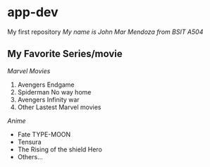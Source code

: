 # app-dev
My first repository
*My name is John Mar Mendoza from BSIT A504*
## My Favorite Series/movie
*Marvel Movies*
1. Avengers Endgame
2. Spiderman No way home
3. Avengers Infinity war
4. Other Lastest Marvel movies
   
*Anime*
- Fate TYPE-MOON
- Tensura
- The Rising of the shield Hero
- Others...
  
